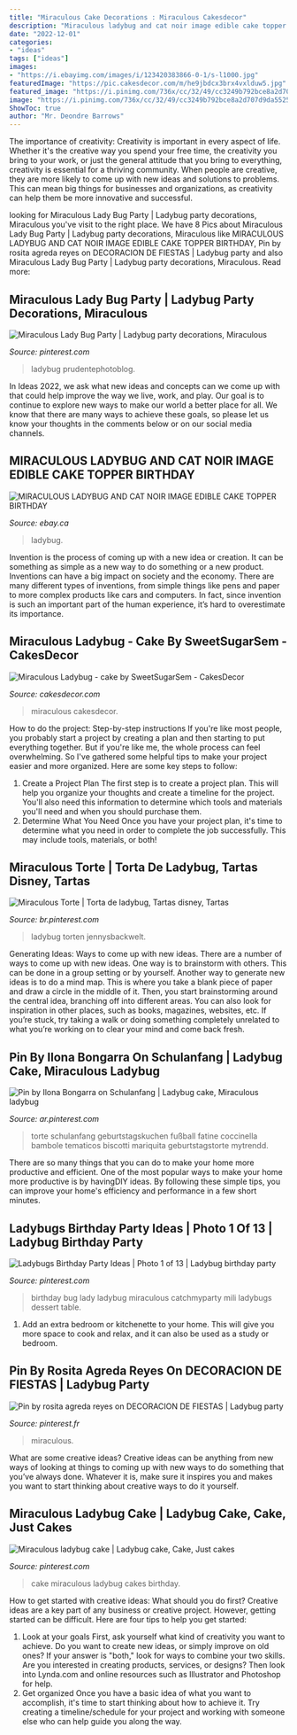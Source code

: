```yaml
---
title: "Miraculous Cake Decorations : Miraculous Cakesdecor"
description: "Miraculous ladybug and cat noir image edible cake topper birthday"
date: "2022-12-01"
categories:
- "ideas"
tags: ["ideas"]
images:
- "https://i.ebayimg.com/images/i/123420383866-0-1/s-l1000.jpg"
featuredImage: "https://pic.cakesdecor.com/m/he9jbdcx3brx4vxlduw5.jpg"
featured_image: "https://i.pinimg.com/736x/cc/32/49/cc3249b792bce8a2d707d9da55252886.jpg"
image: "https://i.pinimg.com/736x/cc/32/49/cc3249b792bce8a2d707d9da55252886.jpg"
ShowToc: true
author: "Mr. Deondre Barrows"
---
```



The importance of creativity:
Creativity is important in every aspect of life. Whether it's the creative way you spend your free time, the creativity you bring to your work, or just the general attitude that you bring to everything, creativity is essential for a thriving community. When people are creative, they are more likely to come up with new ideas and solutions to problems. This can mean big things for businesses and organizations, as creativity can help them be more innovative and successful.

	

		
looking for Miraculous Lady Bug Party | Ladybug party decorations, Miraculous you've visit to the right place. We have 8 Pics about Miraculous Lady Bug Party | Ladybug party decorations, Miraculous like MIRACULOUS LADYBUG AND CAT NOIR IMAGE EDIBLE CAKE TOPPER BIRTHDAY, Pin by rosita agreda reyes on DECORACION DE FIESTAS | Ladybug party and also Miraculous Lady Bug Party | Ladybug party decorations, Miraculous. Read more:
		
    
## Miraculous Lady Bug Party | Ladybug Party Decorations, Miraculous

<img loading=lazy src="https://i.pinimg.com/originals/c6/22/6c/c6226cee9a4b7171ae2e9a9c73dac7ab.jpg" onerror="this.onerror=null;this.src='https://tse4.mm.bing.net/th?id=OIP.TPnb6BYEDHoOvUsT2QlTjAHaE9&amp;pid=15.1';" alt="Miraculous Lady Bug Party | Ladybug party decorations, Miraculous">

_Source: pinterest.com_

>ladybug prudentephotoblog. 

	

In Ideas 2022, we ask what new ideas and concepts can we come up with that could help improve the way we live, work, and play. Our goal is to continue to explore new ways to make our world a better place for all. We know that there are many ways to achieve these goals, so please let us know your thoughts in the comments below or on our social media channels.

    
## MIRACULOUS LADYBUG AND CAT NOIR IMAGE EDIBLE CAKE TOPPER BIRTHDAY

<img loading=lazy src="https://i.ebayimg.com/images/i/123420383866-0-1/s-l1000.jpg" onerror="this.onerror=null;this.src='https://tse4.mm.bing.net/th?id=OIP.CM-rpdZ2b6CJj3TniLAUrgHaFp&amp;pid=15.1';" alt="MIRACULOUS LADYBUG AND CAT NOIR IMAGE EDIBLE CAKE TOPPER BIRTHDAY">

_Source: ebay.ca_

>ladybug. 

	

Invention is the process of coming up with a new idea or creation. It can be something as simple as a new way to do something or a new product. Inventions can have a big impact on society and the economy. There are many different types of inventions, from simple things like pens and paper to more complex products like cars and computers. In fact, since invention is such an important part of the human experience, it’s hard to overestimate its importance.

    
## Miraculous Ladybug - Cake By SweetSugarSem - CakesDecor

<img loading=lazy src="https://pic.cakesdecor.com/m/he9jbdcx3brx4vxlduw5.jpg" onerror="this.onerror=null;this.src='https://tse2.mm.bing.net/th?id=OIP.skNt-wwLq2hVnw4OqYScoAHaLH&amp;pid=15.1';" alt="Miraculous Ladybug - cake by SweetSugarSem - CakesDecor">

_Source: cakesdecor.com_

>miraculous cakesdecor. 

	

How to do the project: Step-by-step instructions
If you're like most people, you probably start a project by creating a plan and then starting to put everything together. But if you're like me, the whole process can feel overwhelming. So I've gathered some helpful tips to make your project easier and more organized. Here are some key steps to follow:
1. Create a Project Plan 
The first step is to create a project plan. This will help you organize your thoughts and create a timeline for the project. You'll also need this information to determine which tools and materials you'll need and when you should purchase them. 
2. Determine What You Need 
Once you have your project plan, it's time to determine what you need in order to complete the job successfully. This may include tools, materials, or both! 

    
## Miraculous Torte | Torta De Ladybug, Tartas Disney, Tartas

<img loading=lazy src="https://i.pinimg.com/736x/21/fd/db/21fddb18cc3b5cf0e36ca270dbeaacb0.jpg" onerror="this.onerror=null;this.src='https://tse1.mm.bing.net/th?id=OIP.VopQ26ygp_TS4eGs0fi_zQHaIW&amp;pid=15.1';" alt="Miraculous Torte | Torta de ladybug, Tartas disney, Tartas">

_Source: br.pinterest.com_

>ladybug torten jennysbackwelt. 

	

Generating Ideas: Ways to come up with new ideas.
There are a number of ways to come up with new ideas. One way is to brainstorm with others. This can be done in a group setting or by yourself. Another way to generate new ideas is to do a mind map. This is where you take a blank piece of paper and draw a circle in the middle of it. Then, you start brainstorming around the central idea, branching off into different areas. You can also look for inspiration in other places, such as books, magazines, websites, etc. If you’re stuck, try taking a walk or doing something completely unrelated to what you’re working on to clear your mind and come back fresh.

    
## Pin By Ilona Bongarra On Schulanfang | Ladybug Cake, Miraculous Ladybug

<img loading=lazy src="https://i.pinimg.com/736x/fe/83/f9/fe83f98fd1f22ec9e0cd268179746255.jpg" onerror="this.onerror=null;this.src='https://tse1.mm.bing.net/th?id=OIP.zP5HlhJUNg67F-_1iefj2AHaJ4&amp;pid=15.1';" alt="Pin by Ilona Bongarra on Schulanfang | Ladybug cake, Miraculous ladybug">

_Source: ar.pinterest.com_

>torte schulanfang geburtstagskuchen fußball fatine coccinella bambole tematicos biscotti mariquita geburtstagstorte mytrendd. 

	

There are so many things that you can do to make your home more productive and efficient. One of the most popular ways to make your home more productive is by havingDIY ideas. By following these simple tips, you can improve your home's efficiency and performance in a few short minutes.

    
## Ladybugs Birthday Party Ideas | Photo 1 Of 13 | Ladybug Birthday Party

<img loading=lazy src="https://i.pinimg.com/736x/7e/86/29/7e86299c743010bf33b73c16d7564691.jpg" onerror="this.onerror=null;this.src='https://tse3.mm.bing.net/th?id=OIP.wA-w_LzKLgR0-n588tNqfgHaFa&amp;pid=15.1';" alt="Ladybugs Birthday Party Ideas | Photo 1 of 13 | Ladybug birthday party">

_Source: pinterest.com_

>birthday bug lady ladybug miraculous catchmyparty mili ladybugs dessert table. 

	

1. Add an extra bedroom or kitchenette to your home. This will give you more space to cook and relax, and it can also be used as a study or bedroom. 

    
## Pin By Rosita Agreda Reyes On DECORACION DE FIESTAS | Ladybug Party

<img loading=lazy src="https://i.pinimg.com/736x/cc/32/49/cc3249b792bce8a2d707d9da55252886.jpg" onerror="this.onerror=null;this.src='https://tse1.mm.bing.net/th?id=OIP.gWzMm1geX8MxBEhRZKiOZgHaJQ&amp;pid=15.1';" alt="Pin by rosita agreda reyes on DECORACION DE FIESTAS | Ladybug party">

_Source: pinterest.fr_

>miraculous. 

	

What are some creative ideas?
Creative ideas can be anything from new ways of looking at things to coming up with new ways to do something that you’ve always done. Whatever it is, make sure it inspires you and makes you want to start thinking about creative ways to do it yourself.

    
## Miraculous Ladybug Cake | Ladybug Cake, Cake, Just Cakes

<img loading=lazy src="https://i.pinimg.com/originals/a2/9b/51/a29b518a03bb61273844255138a6d701.jpg" onerror="this.onerror=null;this.src='https://tse1.mm.bing.net/th?id=OIP.pIy8-WB_QabcuWHkRR4jrQHaJ4&amp;pid=15.1';" alt="Miraculous ladybug cake | Ladybug cake, Cake, Just cakes">

_Source: pinterest.com_

>cake miraculous ladybug cakes birthday. 

	

How to get started with creative ideas: What should you do first?
Creative ideas are a key part of any business or creative project. However, getting started can be difficult. Here are four tips to help you get started:
1. Look at your goals 
First, ask yourself what kind of creativity you want to achieve. Do you want to create new ideas, or simply improve on old ones? If your answer is "both," look for ways to combine your two skills. Are you interested in creating products, services, or designs? Then look into Lynda.com and online resources such as Illustrator and Photoshop for help.
2. Get organized 
Once you have a basic idea of what you want to accomplish, it's time to start thinking about how to achieve it. Try creating a timeline/schedule for your project and working with someone else who can help guide you along the way.

